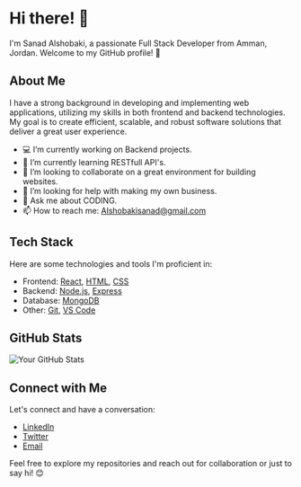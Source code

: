 # Hi there! 👋

I'm Sanad Alshobaki, a passionate Full Stack Developer from Amman, Jordan. Welcome to my GitHub profile! 🚀

## About Me

I have a strong background in developing and implementing web applications, utilizing my skills in both frontend and backend technologies. My goal is to create efficient, scalable, and robust software solutions that deliver a great user experience.

- 💻 I’m currently working on Backend projects.
- 🌱 I’m currently learning RESTfull API's.
- 👯 I’m looking to collaborate on a great environment for building websites.
- 🤔 I’m looking for help with making my own business.
- 💬 Ask me about CODING.
- 📫 How to reach me: Alshobakisanad@gmail.com 

## Tech Stack

Here are some technologies and tools I'm proficient in:

- Frontend: [React](https://reactjs.org/), [HTML](https://developer.mozilla.org/en-US/docs/Web/HTML), [CSS](https://developer.mozilla.org/en-US/docs/Web/CSS)
- Backend: [Node.js](https://nodejs.org/), [Express](https://expressjs.com/)
- Database: [MongoDB](https://www.mongodb.com/)
- Other: [Git](https://git-scm.com/), [VS Code](https://code.visualstudio.com/)

<!-- 

## Projects

List some of your notable projects with a brief description. Include links to the repositories or live demos.

1. [Project 1](https://github.com/yourusername/project1): Brief description.
2. [Project 2](https://github.com/yourusername/project2): Brief description.
3. ...
 -->
## GitHub Stats

![Your GitHub Stats](https://github-readme-stats.vercel.app/api?username=yourusername&show_icons=true&theme=radical)

## Connect with Me

Let's connect and have a conversation:

- [LinkedIn](https://www.linkedin.com/in/sanadalshobaki/)
- [Twitter](https://twitter.com/alshobaki_49384)
- [Email](mailto:alshobakisanad@gmail.com)

Feel free to explore my repositories and reach out for collaboration or just to say hi! 😊
